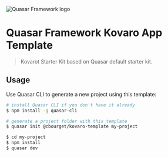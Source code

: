 ![Quasar Framework logo](https://cdn.rawgit.com/quasarframework/quasar-art/863c14bd/dist/svg/quasar-logo-full-inline.svg)

# Quasar Framework Kovaro App Template
> Kovarot Starter Kit based on Quasar default starter kit.

## Usage
Use Quasar CLI to generate a new project using this template:

``` bash
# install Quasar CLI if you don't have it already
$ npm install -g quasar-cli

# generate a project folder with this template
$ quasar init @cbourget/kovaro-template my-project

$ cd my-project
$ npm install
$ quasar dev
```
